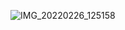 ![IMG_20220226_125158](https://user-images.githubusercontent.com/94338345/155834448-f4dbeddd-58e2-4b31-a93b-0c8bbfa535d2.jpg)

